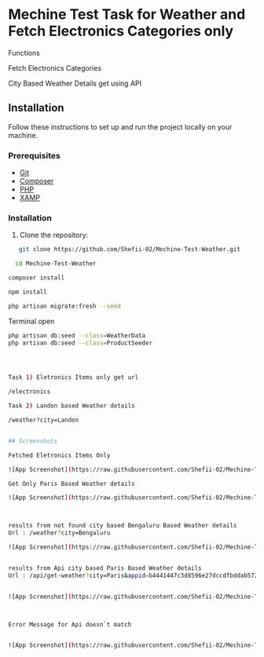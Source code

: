 
# Mechine Test Task for Weather  and Fetch Electronics  Categories only

Functions 

Fetch Electronics  Categories

City Based Weather Details get using API 

## Installation
Follow these instructions to set up and run the project locally on your machine.

### Prerequisites

- [Git](https://git-scm.com/)
- [Composer](https://getcomposer.org/)
- [PHP](https://www.php.net/)
- [XAMP](https://www.apachefriends.org/)

### Installation

1. Clone the repository:

```bash
   git clone https://github.com/Shefii-02/Mechine-Test-Weather.git
```
 ```bash
   cd Mechine-Test-Weather
```

 ```bash
composer install
```
 ```bash
npm install
```


 ```bash
 php artisan migrate:fresh --seed
```
Terminal open

 ```bash
php artisan db:seed --class=WeatherData
php artisan db:seed --class=ProductSeeder   




 Task 1) Eletronics Items only get url

/electronics

 Task 2) Landon based Weather details 

/weather?city=Landon


## Screenshots

Fetched Eletronics Items Only

![App Screenshot](https://raw.githubusercontent.com/Shefii-02/Mechine-Test-Weather/main/public/assets/screenshots/screenshots/electronics-products.png)

Get Only Paris Based Weather details 

![App Screenshot](https://raw.githubusercontent.com/Shefii-02/Mechine-Test-Weather/main/public/assets/screenshots/screenshots/wheather-details.png)



results from not found city based Bengaluru Based Weather details 
Url : /weather?city=Bengaluru

![App Screenshot](https://raw.githubusercontent.com/Shefii-02/Mechine-Test-Weather/main/public/assets/screenshots/city-not-found.png)


results from Api city based Paris Based Weather details 
Url : /api/get-weather?city=Paris&appid=b4441447c3d8596e27dccdfbddab5728


![App Screenshot](https://raw.githubusercontent.com/Shefii-02/Mechine-Test-Weather/main/public/assets/screenshots/where-details-from-api.png)



Error Message for Api doesn`t match


![App Screenshot](https://raw.githubusercontent.com/Shefii-02/Mechine-Test-Weather/main/public/assets/screenshots/api-error.png)


